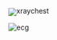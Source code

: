 <bdl-tabs idlist="xray,ecg" titlelist="chest X-RAY, ECG"></bdl-tabs>
<div id="xray" style="line-height:0.9">

![xraychest](xraychest.png)

</div>
<div id="ecg">

![ecg](ecg.png)
</div>

